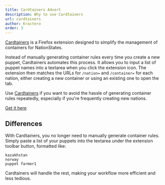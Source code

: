 ```yaml
---
title: Cardtainers Advert
description: Why to use Cardtainers
url: cardtainers
author: Kractero
order: 3
---
```


[Cardtainers](https://addons.mozilla.org/en-US/firefox/addon/cardtainers/) is a Firefox extension designed to simplify the management of containers for NationStates.

Instead of manually generating container rules every time you create a new puppet, Cardtainers automates this process. It allows you to input a list of puppet names into a textarea when you click the extension icon. The extension then matches the URLs for `/nation=` and `/container=` for each nation, either creating a new container or using an existing one to open the tab.

Use [Cardtainers](https://addons.mozilla.org/en-US/firefox/addon/cardtainers/) if you want to avoid the hassle of generating container rules repeatedly, especially if you're frequently creating new nations.

[Get it here](https://addons.mozilla.org/en-US/firefox/addon/cardtainers/)

## Differences

With Cardtainers, you no longer need to manually generate container rules. Simply paste a list of your puppets into the textarea under the extension toolbar button, formatted like:

```plaintext
kazakhstan
norway
puppet farmer1
```

Cardtainers will handle the rest, making your workflow more efficient and less tedious.
